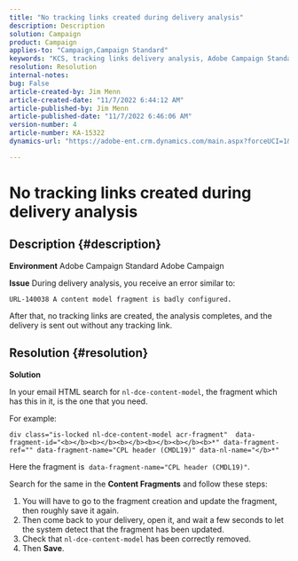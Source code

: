 ```yaml
---
title: "No tracking links created during delivery analysis"
description: Description
solution: Campaign
product: Campaign
applies-to: "Campaign,Campaign Standard"
keywords: "KCS, tracking links delivery analysis, Adobe Campaign Standard, Adobe Campaign, error, HTML, fragment"
resolution: Resolution
internal-notes: 
bug: False
article-created-by: Jim Menn
article-created-date: "11/7/2022 6:44:12 AM"
article-published-by: Jim Menn
article-published-date: "11/7/2022 6:46:06 AM"
version-number: 4
article-number: KA-15322
dynamics-url: "https://adobe-ent.crm.dynamics.com/main.aspx?forceUCI=1&pagetype=entityrecord&etn=knowledgearticle&id=37a9e491-675e-ed11-9562-6045bd0061cb"

---
```

# No tracking links created during delivery analysis

## Description {#description}


<b>Environment</b>
 Adobe Campaign Standard
 Adobe Campaign

<b>Issue</b>
 During delivery analysis, you receive an error similar to:


```
URL-140038 A content model fragment is badly configured.
```


After that, no tracking links are created, the analysis completes, and the delivery is sent out without any tracking link.


## Resolution {#resolution}


<b>Solution</b>

In your email HTML search for `nl-dce-content-model`, the fragment which has this in it, is the one that you need.

For example:


```
div class="is-locked nl-dce-content-model acr-fragment"  data-fragment-id="<b></b><b></b><b></b><b></b><b></b><b>*" data-fragment-ref="" data-fragment-name="CPL header (CMDL19)" data-nl-name="</b>*"
```


Here the fragment is  `data-fragment-name="CPL header (CMDL19)"`.

Search for the same in the <b>Content Fragments</b> and follow these steps:

1. You will have to go to the fragment creation and update the fragment, then roughly save it again.
2. Then come back to your delivery, open it, and wait a few seconds to let the system detect that the fragment has been updated.
3. Check that `nl-dce-content-model` has been correctly removed.
4. Then <b>Save</b>.


